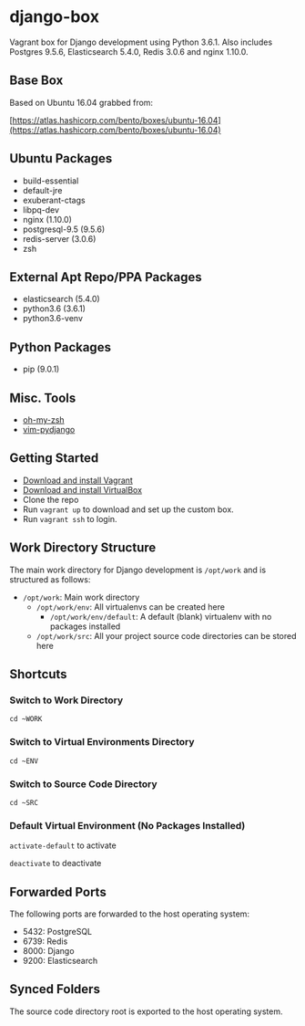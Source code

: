 # django-box
Vagrant box for Django development using Python 3.6.1. Also includes Postgres 9.5.6, Elasticsearch 5.4.0, Redis 3.0.6 and nginx 1.10.0.

## Base Box
Based on Ubuntu 16.04 grabbed from:

[https://atlas.hashicorp.com/bento/boxes/ubuntu-16.04](https://atlas.hashicorp.com/bento/boxes/ubuntu-16.04)

## Ubuntu Packages
- build-essential
- default-jre
- exuberant-ctags
- libpq-dev
- nginx (1.10.0)
- postgresql-9.5 (9.5.6)
- redis-server (3.0.6)
- zsh

## External Apt Repo/PPA Packages
- elasticsearch (5.4.0)
- python3.6 (3.6.1)
- python3.6-venv

## Python Packages
- pip (9.0.1)

## Misc. Tools
- [oh-my-zsh](https://github.com/robbyrussell/oh-my-zsh)
- [vim-pydjango](https://github.com/yodiaditya/vim-pydjango)

## Getting Started
- [Download and install Vagrant](https://www.vagrantup.com/downloads.html)
- [Download and install VirtualBox](https://www.virtualbox.org/wiki/Downloads)
- Clone the repo
- Run `vagrant up` to download and set up the custom box.
- Run `vagrant ssh` to login.

## Work Directory Structure
The main work directory for Django development is `/opt/work` and is structured as follows:

- `/opt/work`: Main work directory
  - `/opt/work/env`: All virtualenvs can be created here
    - `/opt/work/env/default`: A default (blank) virtualenv with no packages installed
  - `/opt/work/src`: All your project source code directories can be stored here

## Shortcuts
### Switch to Work Directory
`cd ~WORK`

### Switch to Virtual Environments Directory
`cd ~ENV`

### Switch to Source Code Directory
`cd ~SRC`

### Default Virtual Environment (No Packages Installed)
`activate-default` to activate

`deactivate` to deactivate

## Forwarded Ports
The following ports are forwarded to the host operating system:

- 5432: PostgreSQL
- 6739: Redis
- 8000: Django
- 9200: Elasticsearch

## Synced Folders
The source code directory root is exported to the host operating system.
